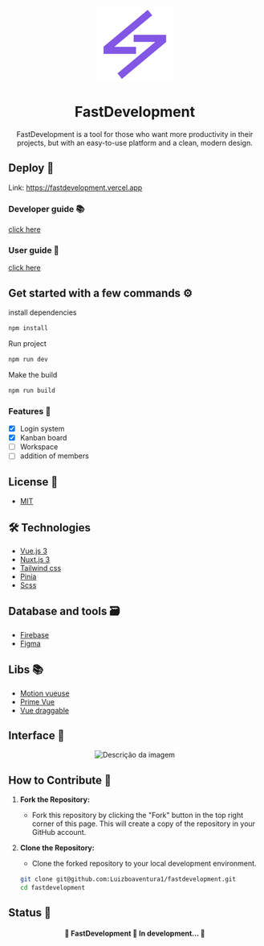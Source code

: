 <div align="center">
  <img src="./assets/logo-fastdevelopment.png" width="150">
</div>

<h1 align="center">FastDevelopment</h1>

<p align="center">FastDevelopment is a tool for those who want more productivity in their projects, but with an easy-to-use platform and a clean, modern design.</p>

## Deploy 🚀

Link: https://fastdevelopment.vercel.app

### Developer guide 📚

[click here](https://github.com/Luizboaventura1/fastdevelopment/tree/main/docs/developer-guide)

### User guide 📖

[click here](https://github.com/Luizboaventura1/fastdevelopment/tree/main/docs/user-guide)

## Get started with a few commands ⚙️

install dependencies

```bash
npm install
```

Run project

```bash
npm run dev
```

Make the build

```bash
npm run build
```

### Features 🌟

- [x] Login system
- [x] Kanban board
- [ ] Workspace
- [ ] addition of members

## License 📜

- [MIT](./LICENSE)

## 🛠 Technologies

- [Vue.js 3](https://vuejs.org)
- [Nuxt.js 3](https://nuxt.com)
- [Tailwind css](https://tailwindcss.com)
- [Pinia](https://pinia.vuejs.org)
- [Scss](https://sass-lang.com)

## Database and tools 🗃️

- [Firebase](https://firebase.google.com/?hl=pt-br)
- [Figma](www.figma.com)

## Libs 📚

- [Motion vueuse](https://motion.vueuse.org)
- [Prime Vue](https://primevue.org)
- [Vue draggable](https://sortablejs.github.io/Vue.Draggable/#/simple)

## Interface 🎨

<p align="center">
  <img src="https://media2.giphy.com/media/v1.Y2lkPTc5MGI3NjEx…9naWZfYnlfaWQmY3Q9Zw/mGO1hoEvogACWwaXVB/giphy.gif" alt="Descrição da imagem">
</p>

## How to Contribute 🚀

1. **Fork the Repository:**
   - Fork this repository by clicking the "Fork" button in the top right corner of this page. This will create a copy of the repository in your GitHub account.

2. **Clone the Repository:**
   - Clone the forked repository to your local development environment.

   ```bash
   git clone git@github.com:Luizboaventura1/fastdevelopment.git
   cd fastdevelopment

## Status 🚦

<h4 align="center"> 
	🚧  FastDevelopment 🚀 In development...  🚧
</h4>
